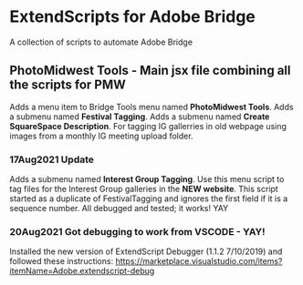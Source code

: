 # ExtendScripts for Adobe Bridge
A collection of scripts to automate Adobe Bridge
## PhotoMidwest Tools - Main jsx file combining all the scripts for PMW
Adds a menu item to Bridge Tools menu named **PhotoMidwest Tools**.
Adds a submenu named **Festival Tagging**.
Adds a submenu named **Create SquareSpace Description**.
For tagging IG gallerries in old webpage using images from a monthly IG meeting upload folder.
### 17Aug2021 Update
Adds a submenu named **Interest Group Tagging**.
Use this menu script to tag files for the Interest Group galleries in the **NEW website**.
This script started as a duplicate of FestivalTagging and ignores the first field if it is a sequence number.
All debugged and tested; it works! YAY
### 20Aug2021 Got debugging to work from VSCODE - YAY!
Installed the new version of ExtendScript Debugger (1.1.2 7/10/2019) and followed these instructions: https://marketplace.visualstudio.com/items?itemName=Adobe.extendscript-debug
